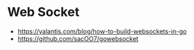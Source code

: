 # Web Socket

* https://yalantis.com/blog/how-to-build-websockets-in-go
* https://github.com/sacOO7/gowebsocket
